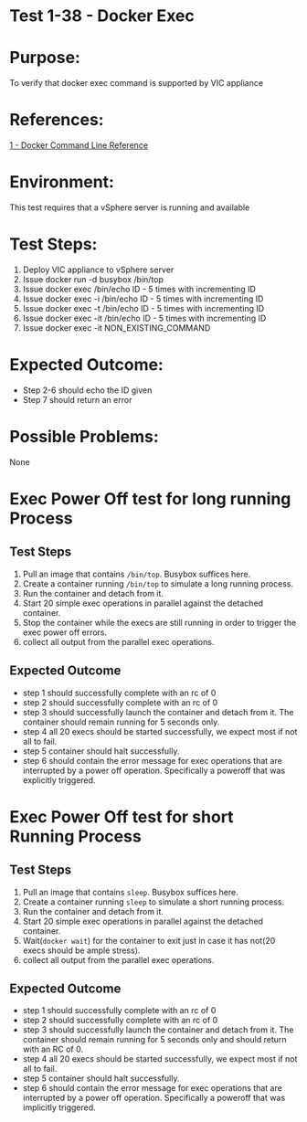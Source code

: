 Test 1-38 - Docker Exec
=======

# Purpose:
To verify that docker exec command is supported by VIC appliance

# References:
[1 - Docker Command Line Reference](https://docs.docker.com/engine/reference/commandline/exec/)

# Environment:
This test requires that a vSphere server is running and available

# Test Steps:
1. Deploy VIC appliance to vSphere server
2. Issue docker run -d busybox /bin/top
3. Issue docker exec <containerID> /bin/echo ID - 5 times with incrementing ID
4. Issue docker exec -i <containerID> /bin/echo ID - 5 times with incrementing ID
5. Issue docker exec -t <containerID> /bin/echo ID - 5 times with incrementing ID
6. Issue docker exec -it <containerID> /bin/echo ID - 5 times with incrementing ID
7. Issue docker exec -it <containerID> NON_EXISTING_COMMAND

# Expected Outcome:
* Step 2-6 should echo the ID given
* Step 7 should return an error

# Possible Problems:
None

# Exec Power Off test for long running Process
## Test Steps
1. Pull an image that contains `/bin/top`. Busybox suffices here.
2. Create a container running `/bin/top` to simulate a long running process.
3. Run the container and detach from it.
4. Start 20 simple exec operations in parallel against the detached container.
5. Stop the container while the execs are still running in order to trigger the exec power off errors.
6. collect all output from the parallel exec operations.

## Expected Outcome
* step 1 should successfully complete with an rc of 0
* step 2 should successfully complete with an rc of 0
* step 3 should successfully launch the container and detach from it. The container should remain running for 5 seconds only.
* step 4 all 20 execs should be started successfully, we expect most if not all to fail.
* step 5 container should halt successfully.
* step 6 should contain the error message for exec operations that are interrupted by a power off operation. Specifically a poweroff that was explicitly triggered.

# Exec Power Off test for short Running Process
## Test Steps
1. Pull an image that contains `sleep`. Busybox suffices here.
2. Create a container running `sleep` to simulate a short running process.
3. Run the container and detach from it.
4. Start 20 simple exec operations in parallel against the detached container.
5. Wait(`docker wait`) for the container to exit just in case it has not(20 execs should be ample stress).
6. collect all output from the parallel exec operations.

## Expected Outcome
* step 1 should successfully complete with an rc of 0
* step 2 should successfully complete with an rc of 0
* step 3 should successfully launch the container and detach from it. The container should remain running for 5 seconds only and should return with an RC of 0.
* step 4 all 20 execs should be started successfully, we expect most if not all to fail.
* step 5 container should halt successfully.
* step 6 should contain the error message for exec operations that are interrupted by a power off operation. Specifically a poweroff that was implicitly triggered.
